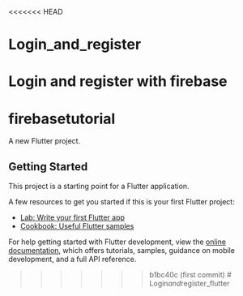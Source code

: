 <<<<<<< HEAD
# Login_and_register
Login and register with firebase
=======
# firebasetutorial

A new Flutter project.

## Getting Started

This project is a starting point for a Flutter application.

A few resources to get you started if this is your first Flutter project:

- [Lab: Write your first Flutter app](https://docs.flutter.dev/get-started/codelab)
- [Cookbook: Useful Flutter samples](https://docs.flutter.dev/cookbook)

For help getting started with Flutter development, view the
[online documentation](https://docs.flutter.dev/), which offers tutorials,
samples, guidance on mobile development, and a full API reference.
>>>>>>> b1bc40c (first commit)
#   L o g i n _ a n d _ r e g i s t e r _ f l u t t e r  
 